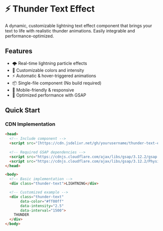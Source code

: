 # ⚡ Thunder Text Effect

A dynamic, customizable lightning text effect component that brings your text to life with realistic thunder animations. Easily integrable and performance-optimized.

## Features

- 🌩️ Real-time lightning particle effects
- 🎨 Customizable colors and intensity
- ⚡ Automatic & hover-triggered animations
- 📦 Single-file component (No build required)
- 📱 Mobile-friendly & responsive
- 🚀 Optimized performance with GSAP

## Quick Start

### CDN Implementation

```html
<head>
  <!-- Include component -->
  <script src="[https://cdn.jsdelivr.net/gh/yourusername/thunder-text-effect@main/thunder-text.html](https://cdn.jsdelivr.net/gh/alikhanima/Ra-Fonts-For-Web-Designing-@main/thunder-text.html)"></script>
  
  <!-- Required GSAP dependencies -->
  <script src="https://cdnjs.cloudflare.com/ajax/libs/gsap/3.12.2/gsap.min.js"></script>
  <script src="https://cdnjs.cloudflare.com/ajax/libs/gsap/3.12.2/Physics2DPlugin.min.js"></script>
</head>

<body>
  <!-- Basic implementation -->
  <div class="thunder-text">LIGHTNING</div>

  <!-- Customized example -->
  <div class="thunder-text" 
       data-color="#ff00ff"
       data-intensity="2.5"
       data-interval="1500">
    THUNDER
  </div>
</body>
